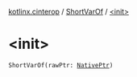 [kotlinx.cinterop](../index.md) / [ShortVarOf](index.md) / [&lt;init&gt;](./-init-.md)

# &lt;init&gt;

`ShortVarOf(rawPtr: `[`NativePtr`](../-native-ptr.md)`)`
